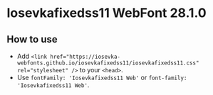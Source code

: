 # Iosevkafixedss11 WebFont 28.1.0

## How to use

- Add `<link href="https://iosevka-webfonts.github.io/iosevkafixedss11/iosevkafixedss11.css" rel="stylesheet" />` to your `<head>`.
- Use `fontFamily: 'Iosevkafixedss11 Web'` or `font-family: 'Iosevkafixedss11 Web'`.
